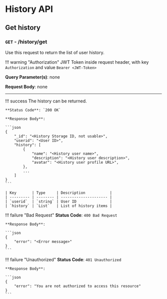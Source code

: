 # History API

## Get history

### `GET` - /history/get

Use this request to return the list of user history.

!!! warning "Authorization"
    JWT Token inside request header, with key `Authorization` and value `Bearer <JWT-Token>`


**Query Parameter(s)**: none


**Request Body**: none


---

!!! success
    The history can be returned.

    **Status Code**: `200 OK`

    **Response Body**:

    ```json
    {
        "_id": "<History Storage ID, not usable>",
        "userid": "<User ID>",
        "history": [
            {
                "name": "<History user name>",
                "description": "<History user description>",
                "avatar": "<History user profile URL>",
            },
            ...
        ]
    }
    ```

    | Key       | Type     | Description           |
    | --------- | -------- | --------------------- |
    | `userid`  | `string` | User ID               |
    | `history` | `List`   | List of history items |


!!! failure "Bad Request"
    **Status Code**: `400 Bad Request`

    **Response Body**:

    ```json
    {
        "error": "<Error message>"
    }
    ```

!!! failure "Unauthorized"
    **Status Code**: `401 Unauthorized`

    **Response Body**:

    ```json
    {
        "error": "You are not authorized to access this resource"
    }
    ```